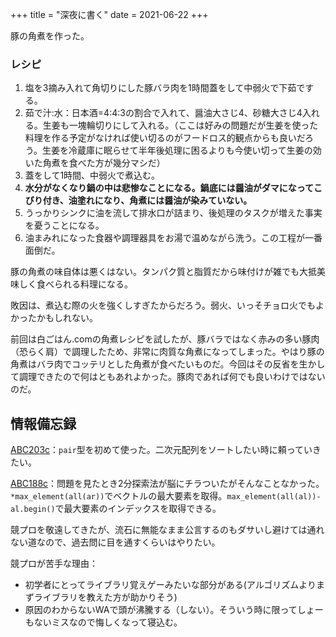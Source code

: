 +++
title = "深夜に書く"
date = 2021-06-22
+++

豚の角煮を作った。

### レシピ

1. 塩を3摘み入れて角切りにした豚バラ肉を1時間蓋をして中弱火で下茹でする。
2. 茹で汁:水：日本酒=4:4:3の割合で入れて、醤油大さじ4、砂糖大さじ4入れる。生姜も一塊輪切りにして入れる。（ここは好みの問題だが生姜を使った料理を作る予定がなければ使い切るのがフードロス的観点からも良いだろう。生姜を冷蔵庫に眠らせて半年後処理に困るよりも今使い切って生姜の効いた角煮を食べた方が幾分マシだ）
3. 蓋をして1時間、中弱火で煮込む。
4. **水分がなくなり鍋の中は悲惨なことになる。鍋底には醤油がダマになってこびり付き、油塗れになり、角煮には醤油が染みていない。**
5. うっかりシンクに油を流して排水口が詰まり、後処理のタスクが増えた事実を憂うことになる。
6. 油まみれになった食器や調理器具をお湯で温めながら洗う。この工程が一番面倒だ。

豚の角煮の味自体は悪くはない。タンパク質と脂質だから味付けが雑でも大抵美味しく食べられる料理になる。

敗因は、煮込む際の火を強くしすぎたからだろう。弱火、いっそチョロ火でもよかったかもしれない。

前回は白ごはん.comの角煮レシピを試したが、豚バラではなく赤みの多い豚肉（恐らく肩）で調理したため、非常に肉質な角煮になってしまった。やはり豚の角煮はバラ肉でコッテリとした角煮が食べたいものだ。今回はその反省を生かして調理できたので何はともあれよかった。豚肉であれば何でも良いわけではないのだ。

## 情報備忘録

[ABC203c](https://atcoder.jp/contests/abc203/tasks/abc203_c)：`pair`型を初めて使った。二次元配列をソートしたい時に頼っていきたい。

[ABC188c](https://atcoder.jp/contests/abc188/tasks/abc188_c)：問題を見たとき2分探索法が脳にチラついたがそんなことなかった。`*max_element(all(ar))`でベクトルの最大要素を取得。`max_element(all(al))-al.begin()`で最大要素のインデックスを取得できる。

競プロを敬遠してきたが、流石に無能なまま公言するのもダサいし避けては通れない道なので、過去問に目を通すくらいはやりたい。

競プロが苦手な理由：

- 初学者にとってライブラリ覚えゲーみたいな部分がある(アルゴリズムよりまずライブラリを教えた方が助かりそう)
- 原因のわからないWAで頭が沸騰する（しない）。そういう時に限ってしょーもないミスなので悔しくなって寝込む。